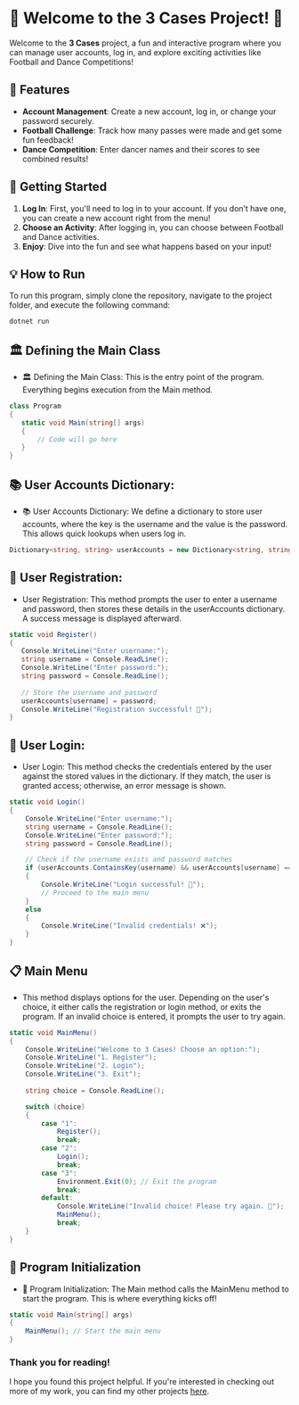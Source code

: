 # 🎉 Welcome to the 3 Cases Project! 🎉

Welcome to the **3 Cases** project, a fun and interactive program where you can manage user accounts, log in, and explore exciting activities like Football and Dance Competitions!

## 📝 Features

- **Account Management**: Create a new account, log in, or change your password securely.
- **Football Challenge**: Track how many passes were made and get some fun feedback!
- **Dance Competition**: Enter dancer names and their scores to see combined results!

## 🚀 Getting Started

1. **Log In**: First, you'll need to log in to your account. If you don’t have one, you can create a new account right from the menu!
2. **Choose an Activity**: After logging in, you can choose between Football and Dance activities.
3. **Enjoy**: Dive into the fun and see what happens based on your input!

## 💡 How to Run

To run this program, simply clone the repository, navigate to the project folder, and execute the following command:

```bash
dotnet run
```
## 🏛️ Defining the Main Class
- 🏛️ Defining the Main Class: This is the entry point of the program. Everything begins execution from the Main method.
 ```csharp
class Program
{
    static void Main(string[] args)
    {
        // Code will go here
    }
}
```
## 📚 User Accounts Dictionary:
- 📚 User Accounts Dictionary: We define a dictionary to store user accounts, where the key is the username and the value is the password. This allows quick lookups when users log in.  
 ```csharp
Dictionary<string, string> userAccounts = new Dictionary<string, string>();
```
  

## 📝 User Registration:
- User Registration: This method prompts the user to enter a username and password, then stores these details in the userAccounts dictionary. A success message is displayed afterward.
 ```csharp
static void Register()
{
    Console.WriteLine("Enter username:");
    string username = Console.ReadLine();
    Console.WriteLine("Enter password:");
    string password = Console.ReadLine();
    
    // Store the username and password
    userAccounts[username] = password;
    Console.WriteLine("Registration successful! 🎉");
}
```
## 🔐 User Login:
- User Login: This method checks the credentials entered by the user against the stored values in the dictionary. If they match, the user is granted access; otherwise, an error message is shown.
```csharp
static void Login()
{
    Console.WriteLine("Enter username:");
    string username = Console.ReadLine();
    Console.WriteLine("Enter password:");
    string password = Console.ReadLine();

    // Check if the username exists and password matches
    if (userAccounts.ContainsKey(username) && userAccounts[username] == password)
    {
        Console.WriteLine("Login successful! 🎊");
        // Proceed to the main menu
    }
    else
    {
        Console.WriteLine("Invalid credentials! ❌");
    }
}
```
## 📋 Main Menu
- This method displays options for the user. Depending on the user's choice, it either calls the registration or login method, or exits the program. If an invalid choice is entered, it prompts the user to try again.
```csharp  
static void MainMenu()
{
    Console.WriteLine("Welcome to 3 Cases! Choose an option:");
    Console.WriteLine("1. Register");
    Console.WriteLine("2. Login");
    Console.WriteLine("3. Exit");
    
    string choice = Console.ReadLine();

    switch (choice)
    {
        case "1":
            Register();
            break;
        case "2":
            Login();
            break;
        case "3":
            Environment.Exit(0); // Exit the program
            break;
        default:
            Console.WriteLine("Invalid choice! Please try again. 🔄");
            MainMenu();
            break;
    }
}
```
## 🚀 Program Initialization
- 🚀 Program Initialization: The Main method calls the MainMenu method to start the program. This is where everything kicks off!
```csharp
static void Main(string[] args)
{
    MainMenu(); // Start the main menu
}


```
### Thank you for reading!

I hope you found this project helpful. If you're interested in checking out more of my work, you can find my other projects [here](https://github.com/PlutoGamerpro?tab=stars).
